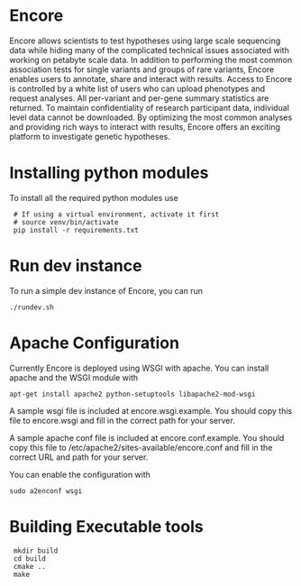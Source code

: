 # Encore 

Encore allows scientists to test hypotheses using large scale sequencing data
while hiding many of the complicated technical issues associated with working
on petabyte scale data.  In addition to performing the most common association
tests for single variants and groups of rare variants, Encore enables users to
annotate, share and interact with results.  Access to Encore is controlled by a
white list of users who can upload phenotypes and request analyses.  All
per-variant and per-gene summary statistics are returned.  To maintain
confidentiality of research participant data, individual level data cannot be
downloaded.  By optimizing the most common analyses and providing rich ways to
interact with results, Encore offers an exciting platform to investigate
genetic hypotheses.

# Installing python modules

To install all the required python modules use

     # If using a virtual environment, activate it first
	 # source venv/bin/activate
     pip install -r requirements.txt

# Run dev instance

To run a simple dev instance of Encore, you can run

    ./rundev.sh

# Apache Configuration

Currently Encore is deployed using WSGI with apache. You can 
install apache and the WSGI module with

    apt-get install apache2 python-setuptools libapache2-mod-wsgi

A sample wsgi file is included at encore.wsgi.example. You should
copy this file to encore.wsgi and fill in the correct path
for your server.

A sample apache conf file is included at encore.conf.example. You should
copy this file to /etc/apache2/sites-available/encore.conf and
fill in the correct URL and path for your server.

You can enable the configuration with

    sudo a2enconf wsgi


# Building Executable tools

     mkdir build
	 cd build
	 cmake ..
	 make

